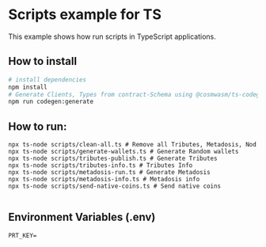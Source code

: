 # Scripts example for TS

This example shows how run scripts in TypeScript applications.
## How to install

```bash
# install dependencies
npm install
# Generate Clients, Types from contract-Schema using @cosmwasm/ts-codegen
npm run codegen:generate 
```

## How to run:

```shell
npx ts-node scripts/clean-all.ts # Remove all Tributes, Metadosis, Nod
npx ts-node scripts/generate-wallets.ts # Generate Random wallets
npx ts-node scripts/tributes-publish.ts # Generate Tributes
npx ts-node scripts/tributes-info.ts # Tributes Info
npx ts-node scripts/metadosis-run.ts # Generate Metadosis
npx ts-node scripts/metadosis-info.ts # Metadosis info
npx ts-node scripts/send-native-coins.ts # Send native coins


```
## Environment Variables (.env)

```
PRT_KEY=
```
